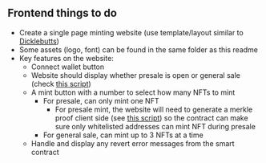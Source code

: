 ## Frontend things to do

- Create a single page minting website (use template/layout similar to [Dicklebutts](https://dicklebutts.com))
- Some assets (logo, font) can be found in the same folder as this readme
- Key features on the website:
    - Connect wallet button
    - Website should display whether presale is open or general sale (check [this script](https://github.com/sinhau/natureboy_nft/blob/main/scripts/getPresaleStatus.js))
    - A mint button with a number to select how many NFTs to mint
        - For presale, can only mint one NFT
            - For presale mint, the website will need to generate a merkle proof client side (see [this script](https://github.com/sinhau/natureboy_nft/blob/main/scripts/mintPresale.js)) so the contract can make sure only whitelisted addresses can mint NFT during presale
        - For general sale, can mint up to 3 NFTs at a time
    - Handle and display any revert error messages from the smart contract